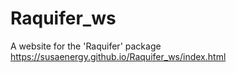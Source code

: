 # Raquifer_ws
A website for the 'Raquifer' package https://susaenergy.github.io/Raquifer_ws/index.html
